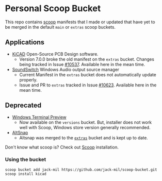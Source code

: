 # Personal Scoop Bucket #

This repo contains [scoop](https://scoop.sh/) manifests that I made or updated that have yet to be merged in the default `main` or `extras` scoop buckets.

## Applications ##
- [KiCAD](https://kicad.org/) Open-Source PCB Design software.
  - Version 7.0.0 broke the old manifest on the `extras` bucket. Changes being tracked in Issue [#10537](https://github.com/ScoopInstaller/Extras/issues/10573). Available here in the mean time.
- [SoundSwitch](https://github.com/Belphemur/SoundSwitch) Windows Audio output source manager
  - Current Manifest in the `extras` bucket does not automatically update properly.
  - Issue and PR to `extras` tracked in Issue [#10623](https://github.com/ScoopInstaller/Extras/issues/10623). Available here in the mean time.
## Deprecated
- [Windows Terminal Preview](https://github.com/microsoft/terminal/)
  - Now available on the `versions` bucket. But, installer does not work well with Scoop, Windows store version generally recommended.
- [AltSnap](https://github.com/RamonUnch/AltSnap)
  - Altsnap was merged to the [`extras`](https://github.com/ScoopInstaller/Extras) bucket and is kept up to date.

Don't know what scoop is? Check out
[Scoop](https://scoop.sh/) installation.

### Using the bucket
```shell
scoop bucket add jack-mil https://github.com/jack-mil/scoop-bucket.git
scoop install kicad
```
